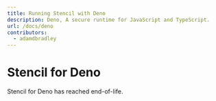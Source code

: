 ```yaml
---
title: Running Stencil with Deno
description: Deno, A secure runtime for JavaScript and TypeScript.
url: /docs/deno
contributors:
  - adamdbradley
---
```


# Stencil for Deno

Stencil for Deno has reached end-of-life.
